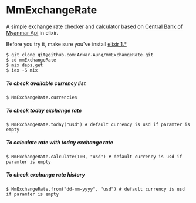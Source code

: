 # MmExchangeRate

A simple exchange rate checker and calculator based on [Central Bank of Myanmar Api](http://forex.cbm.gov.mm/index.php/api) in elixir.

Before you try it, make sure you've install [elixir 1.*](http://elixir-lang.org/install.html)

	$ git clone git@github.com:Arkar-Aung/mmExchangeRate.git
	$ cd mmExchangeRate
	$ mix deps.get
	$ iex -S mix


##### To check available currency list

	$ MmExchangeRate.currencies

##### To check today exchange rate

	$ MmExchangeRate.today("usd") # default currency is usd if paramter is empty

##### To calculate rate with today exchange rate

	$ MmExchangeRate.calculate(100, "usd") # default currency is usd if paramter is empty

##### To check exchange rate history

	$ MmExchangeRate.from("dd-mm-yyyy", "usd") # default currency is usd if paramter is empty	

